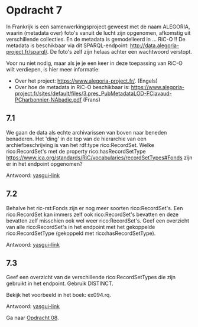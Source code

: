 # Opdracht 7
In Frankrijk is een samenwerkingsproject geweest met de naam ALEGORIA, waarin (metadata over) foto's vanuit de lucht zijn opgenomen, afkomstig uit verschillende collecties. En de metadata is gemodelleerd in ... RiC-O !! De metadata is beschikbaar via dit SPARQL-endpoint: http://data.alegoria-project.fr/sparql/. De foto's zelf zijn helaas achter een wachtwoord verstopt.

Voor nu niet nodig, maar als je je een keer in deze toepassing van RiC-O wilt verdiepen, is hier meer informatie:
* Over het project: https://www.alegoria-project.fr/. (Engels)
* Over hoe de metadata in RiC-O beschikbaar is: https://www.alegoria-project.fr/sites/default/files/3.pres_PubMetadataLOD-FClavaud-PCharbonnier-NAbadie.pdf (Frans)

## 7.1
We gaan de data als echte archivarissen van boven naar beneden benaderen. Het 'ding' in de top van de hierarchie van een archiefbeschrijving is van het rdf:type rico:RecordSet. Welke rico:RecordSet's met de property rico:hasRecordSetType <https://www.ica.org/standards/RiC/vocabularies/recordSetTypes#Fonds> zijn er in het endpoint opgenomen? 

Antwoord: [yasgui-link](http://yasgui.triply.cc/#query=PREFIX%20rdf%3A%20%3Chttp%3A%2F%2Fwww.w3.org%2F1999%2F02%2F22-rdf-syntax-ns%23%3E%0APREFIX%20rico%3A%20%3Chttps%3A%2F%2Fwww.ica.org%2Fstandards%2FRiC%2Fontology%23%3E%0A%0ASELECT%20%3Frs%20WHERE%20%7B%0A%3Frs%20rdf%3Atype%20rico%3ARecordSet%20%3B%0A%20%20rico%3AhasRecordSetType%20%3Chttps%3A%2F%2Fwww.ica.org%2Fstandards%2FRiC%2Fvocabularies%2FrecordSetTypes%23Fonds%3E%20.%0A%7D%0A&endpoint=http%3A%2F%2Fdata.alegoria-project.fr%2Fsparql%2F&requestMethod=POST&tabTitle=Query&headers=%7B%7D&contentTypeConstruct=application%2Fn-triples%2C*%2F*%3Bq%3D0.9&contentTypeSelect=application%2Fsparql-results%2Bjson%2C*%2F*%3Bq%3D0.9&outputFormat=table)

## 7.2
Behalve het ric-rst:Fonds zijn er nog meer soorten rico:RecordSet's. Een rico:RecordSet kan immers zelf ook rico:RecordSet's bevatten en deze bevatten zelf misschien ook wel weer rico:RecordSet's. Geef een overzicht van alle rico:RecordSet's in het endpoint met het gekoppelde rico:RecordSetType (gekoppeld met rico:hasRecordSetType).

Antwoord: [yasgui-link](http://yasgui.triply.cc/#query=PREFIX%20rdf%3A%20%3Chttp%3A%2F%2Fwww.w3.org%2F1999%2F02%2F22-rdf-syntax-ns%23%3E%0APREFIX%20rico%3A%20%3Chttps%3A%2F%2Fwww.ica.org%2Fstandards%2FRiC%2Fontology%23%3E%0A%0ASELECT%20%3Frs%20%3Frst%20WHERE%20%7B%0A%3Frs%20rdf%3Atype%20rico%3ARecordSet%20%3B%0A%20%20rico%3AhasRecordSetType%20%3Frst%20.%0A%7D%0A&endpoint=http%3A%2F%2Fdata.alegoria-project.fr%2Fsparql%2F&requestMethod=POST&tabTitle=Query&headers=%7B%7D&contentTypeConstruct=application%2Fn-triples%2C*%2F*%3Bq%3D0.9&contentTypeSelect=application%2Fsparql-results%2Bjson%2C*%2F*%3Bq%3D0.9&outputFormat=table)

## 7.3
Geef een overzicht van de verschillende rico:RecordSetTypes die zijn gebruikt in het endpoint. Gebruik DISTINCT.

Bekijk het voorbeeld in het boek: ex094.rq.

Antwoord: [yasgui-link](http://yasgui.triply.cc/#query=PREFIX%20rdf%3A%20%3Chttp%3A%2F%2Fwww.w3.org%2F1999%2F02%2F22-rdf-syntax-ns%23%3E%0APREFIX%20rico%3A%20%3Chttps%3A%2F%2Fwww.ica.org%2Fstandards%2FRiC%2Fontology%23%3E%0A%0ASELECT%20DISTINCT%20%3Frst%20WHERE%20%7B%0A%3Frs%20rdf%3Atype%20rico%3ARecordSet%20%3B%0A%20%20rico%3AhasRecordSetType%20%3Frst%20.%0A%7D%0A&endpoint=http%3A%2F%2Fdata.alegoria-project.fr%2Fsparql%2F&requestMethod=POST&tabTitle=Query&headers=%7B%7D&contentTypeConstruct=application%2Fn-triples%2C*%2F*%3Bq%3D0.9&contentTypeSelect=application%2Fsparql-results%2Bjson%2C*%2F*%3Bq%3D0.9&outputFormat=table)

Ga naar [Opdracht 08](opdracht08.md).
